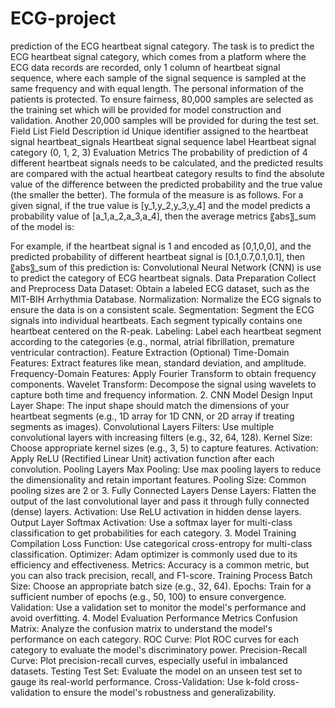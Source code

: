# ECG-project
prediction of the ECG heartbeat signal category.
The task is to predict the ECG heartbeat signal category, which comes from a platform where the ECG data records are recorded, only 1 column of heartbeat signal sequence, where each sample of the signal sequence is sampled at the same frequency and with equal length. The personal information of the patients is protected. 
To ensure fairness, 80,000 samples are selected as the training set which will be provided for model construction and validation. Another 20,000 samples will be provided for during the test set.
Field List
Field	Description
id	Unique identifier assigned to the heartbeat signal
heartbeat_signals	Heartbeat signal sequence
label	Heartbeat signal category (0, 1, 2, 3)
Evaluation Metrics
The probability of prediction of 4 different heartbeat signals needs to be calculated, and the predicted results are compared with the actual heartbeat category results to find the absolute value of the difference between the predicted probability and the true value (the smaller the better). The formula of the measure is as follows.
For a given signal, if the true value is [y_1,y_2,y_3,y_4] and the model predicts a probability value of [a_1,a_2,a_3,a_4], then the average metrics 〖abs〗_sum of the model is:
 
For example, if the heartbeat signal is 1 and encoded as [0,1,0,0], and the predicted probability of different heartbeat signal is [0.1,0.7,0.1,0.1], then 〖abs〗_sum of this prediction is:
Convolutional Neural Network (CNN) is use to predict the category of ECG heartbeat signals. 
Data Preparation
Collect and Preprocess Data
Dataset: Obtain a labeled ECG dataset, such as the MIT-BIH Arrhythmia Database.
Normalization: Normalize the ECG signals to ensure the data is on a consistent scale.
Segmentation: Segment the ECG signals into individual heartbeats. Each segment typically contains one heartbeat centered on the R-peak.
Labeling: Label each heartbeat segment according to the categories (e.g., normal, atrial fibrillation, premature ventricular contraction).
Feature Extraction (Optional)
Time-Domain Features: Extract features like mean, standard deviation, and amplitude.
Frequency-Domain Features: Apply Fourier Transform to obtain frequency components.
Wavelet Transform: Decompose the signal using wavelets to capture both time and frequency information.
2. CNN Model Design
Input Layer
Shape: The input shape should match the dimensions of your heartbeat segments (e.g., 1D array for 1D CNN, or 2D array if treating segments as images).
Convolutional Layers
Filters: Use multiple convolutional layers with increasing filters (e.g., 32, 64, 128).
Kernel Size: Choose appropriate kernel sizes (e.g., 3, 5) to capture features.
Activation: Apply ReLU (Rectified Linear Unit) activation function after each convolution.
Pooling Layers
Max Pooling: Use max pooling layers to reduce the dimensionality and retain important features.
Pooling Size: Common pooling sizes are 2 or 3.
Fully Connected Layers
Dense Layers: Flatten the output of the last convolutional layer and pass it through fully connected (dense) layers.
Activation: Use ReLU activation in hidden dense layers.
Output Layer
Softmax Activation: Use a softmax layer for multi-class classification to get probabilities for each category.
3. Model Training
Compilation
Loss Function: Use categorical cross-entropy for multi-class classification.
Optimizer: Adam optimizer is commonly used due to its efficiency and effectiveness.
Metrics: Accuracy is a common metric, but you can also track precision, recall, and F1-score.
Training Process
Batch Size: Choose an appropriate batch size (e.g., 32, 64).
Epochs: Train for a sufficient number of epochs (e.g., 50, 100) to ensure convergence.
Validation: Use a validation set to monitor the model's performance and avoid overfitting.
4. Model Evaluation
Performance Metrics
Confusion Matrix: Analyze the confusion matrix to understand the model's performance on each category.
ROC Curve: Plot ROC curves for each category to evaluate the model's discriminatory power.
Precision-Recall Curve: Plot precision-recall curves, especially useful in imbalanced datasets.
Testing
Test Set: Evaluate the model on an unseen test set to gauge its real-world performance.
Cross-Validation: Use k-fold cross-validation to ensure the model's robustness and generalizability.
